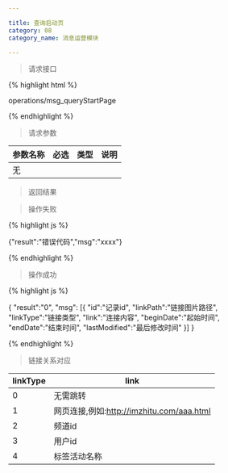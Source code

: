 ```yaml
---

title: 查询启动页
category: 08
category_name: 消息运营模块

---
```


> 请求接口

{% highlight html %}

operations/msg_queryStartPage

{% endhighlight %}

> 请求参数

|参数名称			|必选		|类型		|说明									
|-------------------|:---------:|:---------:|--------------------------------------------
|无					|			|			|

> 返回结果

> 操作失败

{% highlight js %}

{"result":"错误代码","msg":"xxxx"}

{% endhighlight %}

> 操作成功

{% highlight js %}

{
	"result":"0", 
	"msg":
	[{
		"id":"记录id",
		"linkPath":"链接图片路径",
		"linkType":"链接类型",
		"link":"连接内容",
		"beginDate":"起始时间",
		"endDate":"结束时间",
		"lastModified":"最后修改时间"
	}]
}

{% endhighlight %}

> 链接关系对应

|linkType			|link							
|-------------------|--------------------------------------------
|0					|无需跳转
|1					|网页连接,例如:http://imzhitu.com/aaa.html
|2					|频道id
|3                  |用户id
|4                  |标签活动名称
